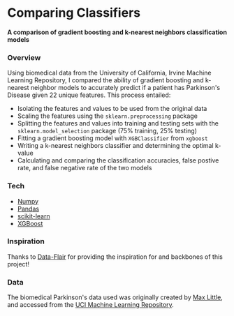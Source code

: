 # Comparing Classifiers
**A comparison of gradient boosting and k-nearest neighbors classification models**
### Overview
Using biomedical data from the University of California, Irvine Machine Learning Repository, I compared the ability of gradient boosting and k-nearest neighbor models to accurately predict if a patient has Parkinson's Disease given 22 unique features. This process entailed:
- Isolating the features and values to be used from the original data
- Scaling the features using the `sklearn.preprocessing` package
- Splitting the features and values into training and testing sets with the `sklearn.model_selection` package (75% training, 25% testing)
- Fitting a gradient boosting model with `XGBClassifier` from `xgboost`
- Writing a k-nearest neighbors classifier and determining the optimal k-value
- Calculating and comparing the classification accuracies, false postive rate, and false negative rate of the two models

### Tech
- [Numpy]
- [Pandas]
- [scikit-learn]
- [XGBoost]

### Inspiration
Thanks to [Data-Flair] for providing the inspiration for and backbones of this project!
### Data
The biomedical Parkinson's data used was originally created by [Max Little], and accessed from the [UCI Machine Learning Repository].

[Numpy]: <https://numpy.org>
[Pandas]: <https://pandas.pydata.org>
[scikit-learn]: <https://scikit-learn.org/stable/#>
[XGBoost]: <https://xgboost.ai>
[Data-Flair]: <https://data-flair.training>
[Max Little]: <http://www.maxlittle.net/home/index.php>
[UCI Machine Learning Repository]: <https://archive.ics.uci.edu/ml/datasets/parkinsons>
